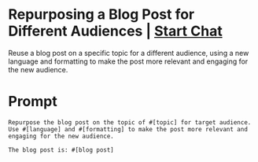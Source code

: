 

# Repurposing a Blog Post for Different Audiences | [Start Chat](https://gptcall.net/chat.html?data=%7B%22contact%22%3A%7B%22id%22%3A%2231773e9a-b79e-47c5-8678-809bed3052f2%22%2C%22flow%22%3Atrue%7D%7D)
Reuse a blog post on a specific topic for a different audience, using a new language and formatting to make the post more relevant and engaging for the new audience.

# Prompt

```
Repurpose the blog post on the topic of #[topic] for target audience. Use #[language] and #[formatting] to make the post more relevant and engaging for the new audience.

The blog post is: #[blog post]

```





